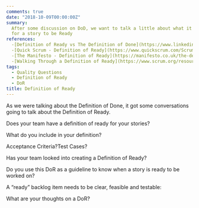 ```yaml
---
comments: true
date: "2018-10-09T00:00:00Z"
summary:
  After some discussion on DoD, we want to talk a little about what it means
  for a story to be Ready
references:
  -[Definition of Ready vs The Definition of Done](https://www.linkedin.com/pulse/definition-ready-dor-vs-done-dod-brian-will)
  -[Quick Scrum - Definition of Ready](https://www.quickscrum.com/ScrumGuide/169/sg-Definition-Of-Ready)
  -[The Manifesto - Definition of Ready](https://manifesto.co.uk/the-definition-of-ready/)
  -[Walking Through a Definition of Ready](https://www.scrum.org/resources/blog/walking-through-definition-ready)
tags:
  - Quality Questions
  - Definition of Ready
  - DoR
title: Definition of Ready
---
```


As we were talking about the Definition of Done, it got some conversations going to talk about the Definition of Ready.

Does your team have a definition of ready for your stories?

What do you include in your definition?

Acceptance Criteria?Test Cases?

Has your team looked into creating a Definition of Ready?

Do you use this DoR as a guideline to know when a story is ready to be worked on?

A “ready” backlog item needs to be clear, feasible and testable:

What are your thoughts on a DoR?
